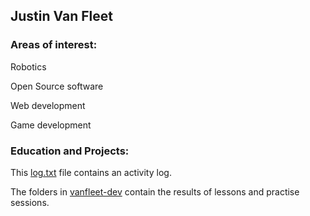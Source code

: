 ## Justin Van Fleet 

### Areas of interest:

Robotics

Open Source software

Web development

Game development

### Education and Projects:
This [log.txt](https://github.com/vanfleet-dev/vanfleet-dev/blob/main/log.txt) file contains an activity log.

The folders in [vanfleet-dev](https://github.com/vanfleet-dev/vanfleet-dev/commits?author=vanfleet-dev) contain the results of lessons and practise sessions. 

<!---
vanfleet-dev/vanfleet-dev is a ✨ special ✨ repository because its `README.md` (this file) appears on your GitHub profile.
You can click the Preview link to take a look at your changes.
--->
